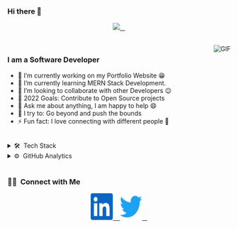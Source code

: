 ### Hi there 👋

<p align="center">
<a href="https://www.youtube.com/watch?v=NXXkq7l-wZg&ab_channel=earcandyfilms" target="_blank">
<img height="280em" src="https://raw.githubusercontent.com/rodrigograca31/rodrigograca31/master/matrix.svg" />
&nbsp;&nbsp;
</a>
</p>

<br>

<img align="right" height="270px" alt="GIF" src="https://i.pinimg.com/originals/e4/26/70/e426702edf874b181aced1e2fa5c6cde.gif" />

### I am a Software Developer
- 🔭 I’m currently working on my Portfolio Website :grin:
- 🌱 I’m currently learning MERN Stack Development.
- 👯 I’m looking to collaborate with other Developers :wink:
- 🥅 2022 Goals: Contribute to Open Source projects
- 💬 Ask me about anything, I am happy to help :smile:
- 🧗 I try to: Go beyond and push the bounds
- ⚡ Fun fact: I love connecting with different people :raised_hands:

<br>

<details  style="user-select: none;">
<summary>
🛠 &nbsp;Tech Stack
</summary>
</details>

<details  style="user-select: none;">
<summary>
⚙️ &nbsp;GitHub Analytics
</summary>


<p align="center">
  <img height="180em" src="https://github-readme-stats-eight-theta.vercel.app/api?username=Daniel13713&show_icons=true&theme=vue-dark&include_all_commits=true&count_private=true" />
  <img height="180em" src="https://github-readme-stats-eight-theta.vercel.app/api/top-langs/?username=Daniel13713&layout=compact&exclude_lang=java+r&theme=vue-dark" />
</p>
</details>
<br>

### 🤝🏻 &nbsp;Connect with Me

<p align="center">
<a href="https://www.linkedin.com/in/daniel-duarte-palacios-537b33220/" target="_blank">
<img src="https://github.com/Daniel13713/Daniel13713/blob/master/icons/linkedin.svg" alt="itchdotio" width="50" height="60">
&nbsp;&nbsp;
</a>
<a href="https://twitter.com/_Daniel137" target="_blank">
<img src="https://github.com/Daniel13713/Daniel13713/blob/master/icons/twitter.svg" alt="twitter" width="50" height="60">
&nbsp;&nbsp;
</a>
</p>
